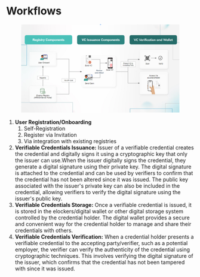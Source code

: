 # Workflows

<figure><img src="../../.gitbook/assets/image (4).png" alt=""><figcaption></figcaption></figure>

1. **User Registration/Onboarding**
   1. Self-Registration
   2. Register via Invitation
   3. Via integration with existing registries
2. **Verifiable Credentials Issuance:** Issuer of a verifiable credential creates the credential and digitally signs it using a cryptographic key that only the issuer can use.When the issuer digitally signs the credential, they generate a digital signature using their private key. The digital signature is attached to the credential and can be used by verifiers to confirm that the credential has not been altered since it was issued. The public key associated with the issuer's private key can also be included in the credential, allowing verifiers to verify the digital signature using the issuer's public key.
3. **Verifiable Credentials Storage:** Once a verifiable credential is issued, it is stored in the elockers/digital wallet or other digital storage system controlled by the credential holder. The digital wallet provides a secure and convenient way for the credential holder to manage and share their credentials with others.
4. **Verifiable Credentials Verification:** When a credential holder presents a verifiable credential to the accepting party/verifier, such as a potential employer, the verifier can verify the authenticity of the credential using cryptographic techniques. This involves verifying the digital signature of the issuer, which confirms that the credential has not been tampered with since it was issued.&#x20;
